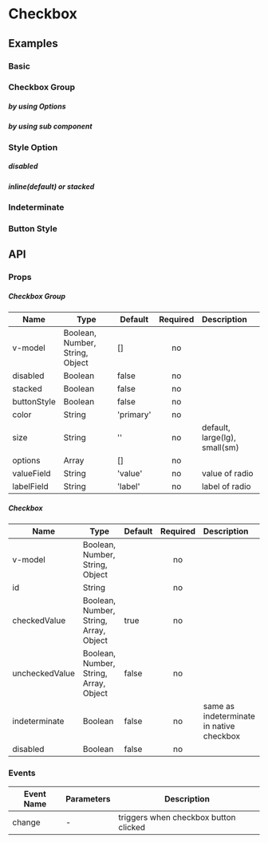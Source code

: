 # Checkbox

## Examples
### Basic
<code-pen hash='ZMMEze' :height="200"></code-pen>

### Checkbox Group 
##### by using Options
<code-pen hash='ZMMEze' :height="200"></code-pen>

##### by using sub component
<code-pen hash='ZMMEze' :height="200"></code-pen>

### Style Option
##### disabled
<code-pen hash='ZMMEze' :height="200"></code-pen>

##### inline(default) or stacked
<code-pen hash='ZMMEze' :height="200"></code-pen>

### Indeterminate
<code-pen hash='ZMMEze' :height="200"></code-pen>

### Button Style
<code-pen hash='ZMMEze' :height="200"></code-pen>

## API
### Props
##### Checkbox Group
| Name | Type | Default | Required | Description |
| ------ | ----------- | ------ |:-----:|:-------------|
| v-model | Boolean, Number, String, Object | [] | no | |
| disabled | Boolean | false | no | |
| stacked | Boolean | false | no | |
| buttonStyle | Boolean | false | no | |
| color | String | 'primary' | no |  |
| size | String | '' | no | default, large(lg), small(sm) |
| options | Array | [] | no | |
| valueField | String | 'value' | no | value of radio |
| labelField | String | 'label' | no | label of radio |

##### Checkbox
| Name | Type | Default | Required | Description |
| ------ | ----------- | ------ |:-----:|:-------------|
| v-model | Boolean, Number, String, Object | | no | |
| id | String |  | no | |
| checkedValue | Boolean, Number, String, Array, Object | true | no | |
| uncheckedValue | Boolean, Number, String, Array, Object | false | no | |
| indeterminate | Boolean | false | no | same as indeterminate in native checkbox |
| disabled | Boolean | false | no | |

### Events
| Event Name | Parameters | Description |
| ------ | ----------- | ------ |
| change | - | triggers when checkbox button clicked |
